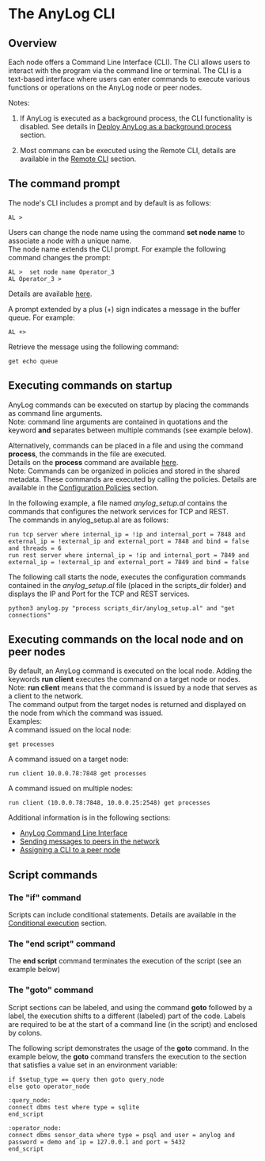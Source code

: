 # The AnyLog CLI

## Overview

Each node offers a Command Line Interface (CLI). The  CLI allows users to interact with the program via the command line or terminal. 
The CLI is a text-based interface where users can enter commands to execute various functions or operations on the AnyLog node or peer nodes.

Notes: 
1. If AnyLog is executed as a background process, the CLI functionality is disabled. See details in 
[Deploy AnyLog as a background process](training/advanced/background%20deployment.md) section.
   
2. Most commans can be executed using the Remote CLI, details are available in the 
   [Remote CLI](northbound%20connectors/remote_cli.md) section.
   

## The command prompt
The node's CLI includes a prompt and by default is as follows:
```anylog 
AL >
```
Users can change the node name using the command **set node name** to associate a node with a unique name.  
The node name extends the CLI prompt. For example the following command changes the prompt:
```anylog 
AL >  set node name Operator_3
AL Operator_3 >
```
Details are available [here](anylog%20commands.md#set-node-name).

A prompt extended by a plus (+) sign indicates a message in the buffer queue.
For example:
```anylog 
AL +>
```
Retrieve the message using the following command:
```anylog 
get echo queue
```

## Executing commands on startup

AnyLog commands can be executed on startup by placing the commands as command line arguments.  
Note: command line arguments are contained in quotations and the keyword **and** separates between multiple commands (see example below). 

Alternatively, commands can be placed in a file and using the command **process**, the commands in the file are executed.  
Details on the **process** command are available [here](node%20configuration.md#the-configuration-process).   
Note: Commands can be organized in policies and stored in the shared metadata. These commands are executed by calling the policies. 
Details are available in the [Configuration Policies](policies.md#configuration-policies) section.

In the following example, a file named *anylog_setup.al* contains the commands that configures the network services for TCP and REST.      
The commands in anylog_setup.al are as follows:
```anylog 
run tcp server where internal_ip = !ip and internal_port = 7848 and external_ip = !external_ip and external_port = 7848 and bind = false and threads = 6
run rest server where internal_ip = !ip and internal_port = 7849 and external_ip = !external_ip and external_port = 7849 and bind = false
```

The following call starts the node, executes the configuration commands contained in the *anylog_setup.al* file (placed in the scripts_dir folder)
and displays the IP and Port for the TCP and REST services. 
```anylog 
python3 anylog.py "process scripts_dir/anylog_setup.al" and "get connections"
```

## Executing commands on the local node and on peer nodes

By default, an AnyLog command is executed on the local node. Adding the keywords **run client** executes the command
on a target node or nodes.  
Note: **run client** means that the command is issued by a node that serves as a client to the network.  
The command output from the target nodes is returned and displayed on the node from which the command was issued.  
Examples:  
A command issued on the local node: 
```anylog 
get processes
```
A command issued on a target node:
```anylog 
run client 10.0.0.78:7848 get processes
```
A command issued on multiple nodes:
```anylog 
run client (10.0.0.78:7848, 10.0.0.25:2548) get processes
```
Additional information is in the following sections:
* [AnyLog Command Line Interface](getting%20started.md#anylog-command-line-interface)
* [Sending messages to peers in the network](getting%20started.md#sending-messages-to-peers-in-the-network)
* [Assigning a CLI to a peer node](training/advanced/background%20deployment.md#using-the-cli-of-a-peer-node-to-manage-the-background-node)


## Script commands

### The "if" command
Scripts can include conditional statements. Details are available in the [Conditional execution](anylog%20commands.md#conditional-execution) section.

### The "end script" command
The **end script** command terminates the execution of the script (see an example below)

### The "goto" command
Script sections can be labeled, and using the command **goto** followed by a label, the execution shifts to a different 
(labeled) part of the code. Labels are required to be at the start of a command line (in the  script) and enclosed by colons.

The following script demonstrates the usage of the **goto** command. In the example below, the **goto** command
transfers the execution to the section that satisfies a value set in an environment variable:
```anylog 
if $setup_type == query then goto query_node
else goto operator_node

:query_node:
connect dbms test where type = sqlite
end_script

:operator_node:
connect dbms sensor_data where type = psql and user = anylog and password = demo and ip = 127.0.0.1 and port = 5432
end_script
```





